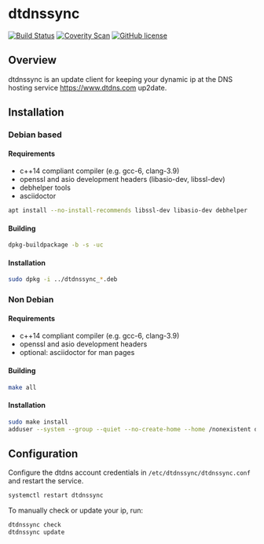 # dtdnssync

[![Build Status](https://travis-ci.org/cgzones/dtdnssync.svg?branch=master)](https://travis-ci.org/cgzones/dtdnssync)
[![Coverity Scan](https://scan.coverity.com/projects/10843/badge.svg)](https://scan.coverity.com/projects/cgzones-dtdnssync)
[![GitHub license](https://img.shields.io/badge/license-MIT-green.svg)](https://raw.githubusercontent.com/cgzones/dtdnssync/master/LICENSE)

## Overview

dtdnssync is an update client for keeping your dynamic ip at the DNS hosting service https://www.dtdns.com up2date.

## Installation

### Debian based

#### Requirements

- c++14 compliant compiler (e.g. gcc-6, clang-3.9)
- openssl and asio development headers (libasio-dev, libssl-dev)
- debhelper tools
- asciidoctor

```sh
apt install --no-install-recommends libssl-dev libasio-dev debhelper
```

#### Building

```sh
dpkg-buildpackage -b -s -uc
```

#### Installation

```sh
sudo dpkg -i ../dtdnssync_*.deb
```

### Non Debian

#### Requirements

- c++14 compliant compiler (e.g. gcc-6, clang-3.9)
- openssl and asio development headers
- optional: asciidoctor for man pages

#### Building

```sh
make all
```

#### Installation

```sh
sudo make install
adduser --system --group --quiet --no-create-home --home /nonexistent dtdnssync # or equivalent
```

## Configuration

Configure the dtdns account credentials in `/etc/dtdnssync/dtdnssync.conf` and restart the service.

```sh
systemctl restart dtdnssync
```

To manually check or update your ip, run:

```sh
dtdnssync check
dtdnssync update
```

